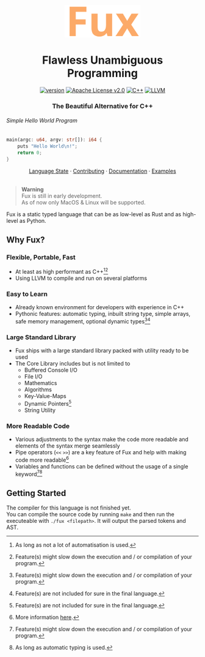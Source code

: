 <!--    colors 

"orange":   #fcaa68 (sandy brown)
"red":      #ec243c (imperial red)
"grey":     #595959 (davys grey)
"white":    #e0f2e9 (honeydew)
"purple":   #a390e4 (lavender floral)

-->

<div align="center">
<img width="200" src="./assets/fux-material-icon-435.svg" />

# Flawless Unambiguous Programming

<!-- ![total lines](https://aschey.tech/tokei/github/fuechs/fux?labelColor=151515&color=fcaa68&style=for-the-badge)x -->
[![version](https://img.shields.io/badge/pre--alpha-fcaa68?colorA=151515&style=for-the-badge)](./docs/state.md)
[![Apache License v2.0](https://img.shields.io/badge/Apache_License_v2.0-fcaa68?colorA=151515&style=for-the-badge)](./LICENSE)
[![C++][cpp-badge]](./docs/state.md)
[![LLVM][llvm-badge]](./docs/state.md)

### The Beautiful Alternative for C++

</div>
 
###### Simple Hello World Program

```rust
main(argc: u64, argv: str[]): i64 {
    puts "Hello World\n!";
    return 0;
}
```

<div align="center">
<a href="./docs/state.md">Language State</a> ·
<a href="./docs/contributing.md">Contributing</a> ·
<a href="./docs/README.md">Documentation</a> ·
<a href="./docs/examples.md">Examples</a>
</div>
<br>

> __Warning__ \
> Fux is still in early development. \
> As of now only MacOS & Linux will be supported.

Fux is a static typed language that can be as low-level as Rust and as high-level as Python.

## Why Fux?

### Flexible, Portable, Fast

- At least as high performant as C++[^1][^2]
- Using LLVM to compile and run on several platforms

### Easy to Learn

- Already known environment for developers with experience in C++
- Pythonic features: automatic typing, inbuilt string type, simple arrays, safe memory management, optional dynamic types[^2][^3]

### Large Standard Library

- Fux ships with a large standard library packed with utility ready to be used
- The Core Library includes but is not limited to
    - Buffered Console I/O
    - File I/O
    - Mathematics
    - Algorithms
    - Key-Value-Maps
    - Dynamic Pointers[^3]
    - String Utility

### More Readable Code

- Various adjustments to the syntax make the code more readable and elements of the syntax merge seamlessly
- Pipe operators (`<<` `>>`) are a key feature of Fux and help with making code more readable[^4]
- Variables and functions can be defined without the usage of a single keyword[^2][^5]

[^1]: As long as not a lot of automatisation is used.

[^2]: Feature(s) might slow down the execution and / or compilation of your program.

[^3]: Feature(s) are not included for sure in the final language.

[^4]: More information [here](./docs/README.md).

[^5]: As long as automatic typing is used.

## Getting Started

The compiler for this language is not finished yet. \
You can compile the source code by running `make` and then run the executeable with `./fux <filepath>`. It will output the parsed tokens and AST.

[llvm-badge]: https://img.shields.io/badge/LLVM-4c1717?logo=llvm&logoColor=white&style=for-the-badge
[cpp-badge]: https://img.shields.io/badge/C++-1a3b63?logo=cplusplus&logoColor=white&style=for-the-badge